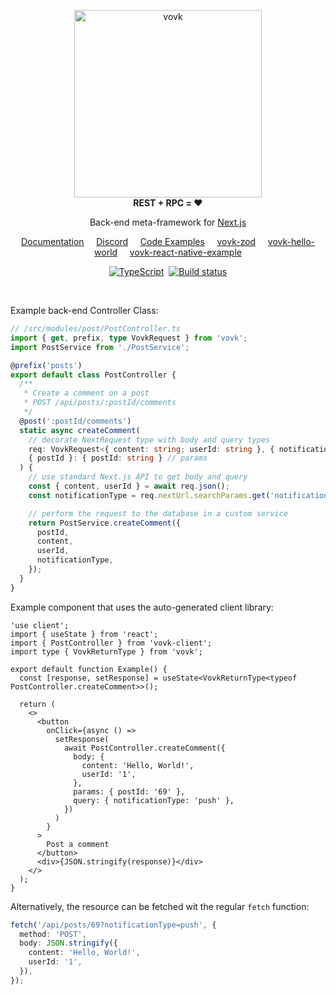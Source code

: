 <p align="center"> 
  <picture>
    <source width="300" media="(prefers-color-scheme: dark)" srcset="https://vovk.dev/vovk-logo-white.svg">
    <source width="300" media="(prefers-color-scheme: light)" srcset="https://vovk.dev/vovk-logo.svg">
    <img width="300" alt="vovk" src="https://vovk.dev/vovk-logo.svg">
  </picture><br>
  <strong>REST + RPC = ♥️</strong>
  
</p>

<p align="center">
  Back-end meta-framework for <a href="https://nextjs.org/docs/app">Next.js</a>
</p>

<p align="center">
  <a href="https://vovk.dev/">Documentation</a>&nbsp;&nbsp;&nbsp;&nbsp;
  <a href="https://discord.gg/qdT8WEHUuP">Discord</a>&nbsp;&nbsp;&nbsp;&nbsp;
  <a href="https://github.com/finom/vovk-examples">Code Examples</a>&nbsp;&nbsp;&nbsp;&nbsp;
  <a href="https://github.com/finom/vovk-zod">vovk-zod</a>&nbsp;&nbsp;&nbsp;&nbsp;
  <a href="https://github.com/finom/vovk-hello-world">vovk-hello-world</a>&nbsp;&nbsp;&nbsp;&nbsp;
  <a href="https://github.com/finom/vovk-react-native-example">vovk-react-native-example</a>
</p>
<p align="center">
  <a href="https://www.typescriptlang.org/"><img src="https://img.shields.io/badge/%3C%2F%3E-TypeScript-%230074c1.svg" alt="TypeScript" /></a>&nbsp;
  <a href="https://github.com/finom/vovk/actions/workflows/main.yml"><img src="https://github.com/finom/vovk/actions/workflows/main.yml/badge.svg" alt="Build status" /></a>
</p>

 <br />

Example back-end Controller Class:

```ts
// /src/modules/post/PostController.ts
import { get, prefix, type VovkRequest } from 'vovk';
import PostService from './PostService';

@prefix('posts')
export default class PostController {
  /**
   * Create a comment on a post
   * POST /api/posts/:postId/comments
   */
  @post(':postId/comments')
  static async createComment(
    // decorate NextRequest type with body and query types
    req: VovkRequest<{ content: string; userId: string }, { notificationType: 'push' | 'email' }>,
    { postId }: { postId: string } // params
  ) {
    // use standard Next.js API to get body and query
    const { content, userId } = await req.json();
    const notificationType = req.nextUrl.searchParams.get('notificationType');

    // perform the request to the database in a custom service
    return PostService.createComment({
      postId,
      content,
      userId,
      notificationType,
    });
  }
}
```

Example component that uses the auto-generated client library:

```tsx
'use client';
import { useState } from 'react';
import { PostController } from 'vovk-client';
import type { VovkReturnType } from 'vovk';

export default function Example() {
  const [response, setResponse] = useState<VovkReturnType<typeof PostController.createComment>>();

  return (
    <>
      <button
        onClick={async () =>
          setResponse(
            await PostController.createComment({
              body: {
                content: 'Hello, World!',
                userId: '1',
              },
              params: { postId: '69' },
              query: { notificationType: 'push' },
            })
          )
        }
      >
        Post a comment
      </button>
      <div>{JSON.stringify(response)}</div>
    </>
  );
}
```

Alternatively, the resource can be fetched wit the regular `fetch` function:

```ts
fetch('/api/posts/69?notificationType=push', {
  method: 'POST',
  body: JSON.stringify({
    content: 'Hello, World!',
    userId: '1',
  }),
});
```
